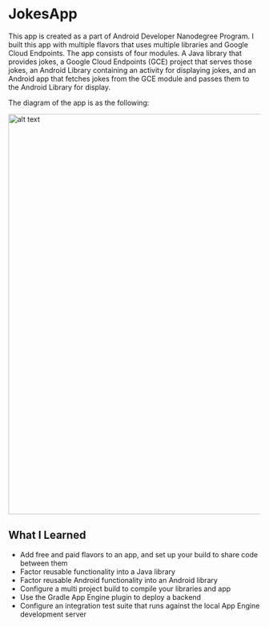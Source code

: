 # JokesApp

This app is created as a part of Android Developer Nanodegree Program. I built this app with multiple flavors that uses
multiple libraries and Google Cloud Endpoints. The app consists of four modules. A Java library that provides jokes, a Google Cloud Endpoints (GCE) project that serves those jokes, an Android Library containing an activity for displaying jokes, and an Android app that fetches jokes from the GCE module and passes them to the Android Library for display.

The diagram of the app is as the following:

<img src="../master/img/diagram.png" alt="alt text" width="800">

## What I Learned

* Add free and paid flavors to an app, and set up your build to share code between them
* Factor reusable functionality into a Java library
* Factor reusable Android functionality into an Android library
* Configure a multi project build to compile your libraries and app
* Use the Gradle App Engine plugin to deploy a backend
* Configure an integration test suite that runs against the local App Engine development server
